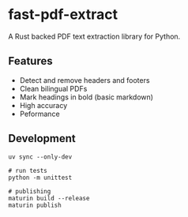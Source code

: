 # fast-pdf-extract

A Rust backed PDF text extraction library for Python.

## Features

- Detect and remove headers and footers
- Clean bilingual PDFs
- Mark headings in bold (basic markdown)
- High accuracy
- Peformance


## Development

```
uv sync --only-dev

# run tests
python -m unittest

# publishing
maturin build --release
maturin publish
```

